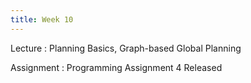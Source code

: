 ```yaml
---
title: Week 10
---
```


Lecture
: Planning Basics, Graph-based Global Planning

<!-- Activity
: SLAM - Hector SLAM -->

Assignment
: Programming Assignment 4 Released